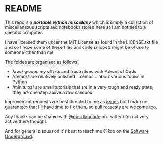 # README

This repo is a **_portable python miscellany_** which is simply a collection of miscellaneous scripts and notebooks stored here so I am not tied to a specific computer.

I have licensed them under the MIT License as found in the LICENSE.txt file and so I hope some of these files and code snippets might be of use to someone other than me.

The foldes are organised as follows:

- /aoc/ groups my efforts and frustrations with Advent of Code
- /demos/ are relatively polished ...demos... about various topics in Python
- /minitutos/ are small tutorials that are in a very rough and ready state, they are one step above a raw sandbox

Improvement requests are best directed to me as [issues](https://github.com/Zabamund/misc/issues) but I make no guarantees that I'll have time to fix them, so [pull requests](https://github.com/Zabamund/misc/pulls) are welcome too.

Any thanks can be shared with [@obsidiancode](https://twitter.com/obsidiancode) on Twitter (I'm not very active there though).

And for general discussion it's best to reach me @Rob on the [Software Underground](https://softwareunderground.org/slack).

